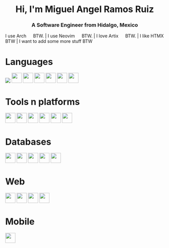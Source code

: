 <h1 align="center">Hi, I'm Miguel Angel Ramos Ruiz</h1>
<h3 align="center">A Software Engineer from Hidalgo, Mexico</h3>

I use Arch <img src="https://simpleicons.org/icons/archlinux.svg" height=14> BTW. | 
I use Neovim <img src="https://svgl.app/library/neovim.svg" height=14> BTW. | 
I love Artix <img src="https://simpleicons.org/icons/artixlinux.svg" height=14> BTW. | 
I like HTMX BTW |
I want to add some more stuff BTW

# Languages
<p>
  <img src="https://go.dev/favicon.ico">
  <img src="https://svgl.app/library/kotlin.svg" height=32>
  <img src="https://svgl.app/library/python.svg" width=32>
  <img src="https://svgl.app/library/javascript.svg" width=32>
  <img src="https://svgl.app/library/typescript.svg" width=32>
  <img src="https://svgl.app/library/java.svg" height=32>
  <img src="https://svgl.app/library/bash.svg" height=32>
</p>

# Tools n platforms
<p>
  <img src="https://svgl.app/library/git.svg" height=32>
  <img src="https://svgl.app/library/linux.svg" height=32>
  <img src="https://podman.io/favicon.ico" height=32>
  <img src="https://svgl.app/library/docker.svg" height=32>
  <img src="https://svgl.app/library/linux.svg" height=32>
  <img src="https://svgl.app/library/github-dark.svg" height=32>
</p>

# Databases
<p>
  <img src="https://svgl.app/library/sqlite.svg" height=32>
  <img src="https://svgl.app/library/mysql.svg" height=32>
  <img src="https://svgl.app/library/mariadb.svg" height=32>
  <img src="https://svgl.app/library/postgresql.svg" height=32>
  <img src="https://svgl.app/library/mongodb.svg" height=32>
</p>

# Web
<p>
  <img src="https://svgl.app/library/css.svg" width=32>
  <img src="https://simpleicons.org/icons/htmx.svg" width=32>
  <img src="https://svgl.app/library/react.svg" height=32>
  <img src="https://svgl.app/library/astro.svg" height=32>
</p>

# Mobile
<p>
<img src="https://simpleicons.org/icons/jetpackcompose.svg" width=32>
</p>
